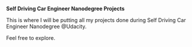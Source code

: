 <b> Self Driving Car Engineer Nanodegree Projects </b>

This is where I will be putting all my projects done during Self Driving Car Engineer Nanodegree @Udacity.

Feel free to explore.
